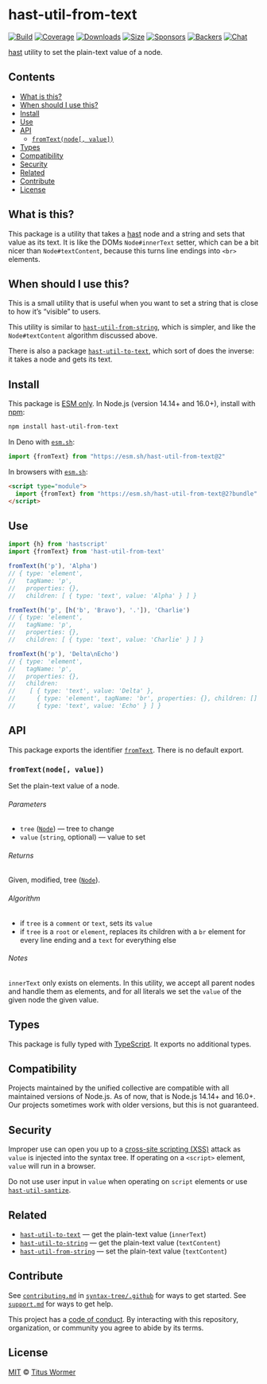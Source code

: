 # hast-util-from-text

[![Build][build-badge]][build]
[![Coverage][coverage-badge]][coverage]
[![Downloads][downloads-badge]][downloads]
[![Size][size-badge]][size]
[![Sponsors][sponsors-badge]][collective]
[![Backers][backers-badge]][collective]
[![Chat][chat-badge]][chat]

[hast][] utility to set the plain-text value of a node.

## Contents

*   [What is this?](#what-is-this)
*   [When should I use this?](#when-should-i-use-this)
*   [Install](#install)
*   [Use](#use)
*   [API](#api)
    *   [`fromText(node[, value])`](#fromtextnode-value)
*   [Types](#types)
*   [Compatibility](#compatibility)
*   [Security](#security)
*   [Related](#related)
*   [Contribute](#contribute)
*   [License](#license)

## What is this?

This package is a utility that takes a [hast][] node and a string and sets that
value as its text.
It is like the DOMs `Node#innerText` setter, which can be a bit nicer than
`Node#textContent`, because this turns line endings into `<br>` elements.

## When should I use this?

This is a small utility that is useful when you want to set a string that is
close to how it’s “visible” to users.

This utility is similar to [`hast-util-from-string`][hast-util-from-string],
which is simpler, and like the `Node#textContent` algorithm discussed above.

There is also a package [`hast-util-to-text`][hast-util-to-text], which sort
of does the inverse: it takes a node and gets its text.

## Install

This package is [ESM only][esm].
In Node.js (version 14.14+ and 16.0+), install with [npm][]:

```sh
npm install hast-util-from-text
```

In Deno with [`esm.sh`][esmsh]:

```js
import {fromText} from "https://esm.sh/hast-util-from-text@2"
```

In browsers with [`esm.sh`][esmsh]:

```html
<script type="module">
  import {fromText} from "https://esm.sh/hast-util-from-text@2?bundle"
</script>
```

## Use

```js
import {h} from 'hastscript'
import {fromText} from 'hast-util-from-text'

fromText(h('p'), 'Alpha')
// { type: 'element',
//   tagName: 'p',
//   properties: {},
//   children: [ { type: 'text', value: 'Alpha' } ] }

fromText(h('p', [h('b', 'Bravo'), '.']), 'Charlie')
// { type: 'element',
//   tagName: 'p',
//   properties: {},
//   children: [ { type: 'text', value: 'Charlie' } ] }

fromText(h('p'), 'Delta\nEcho')
// { type: 'element',
//   tagName: 'p',
//   properties: {},
//   children:
//    [ { type: 'text', value: 'Delta' },
//      { type: 'element', tagName: 'br', properties: {}, children: [] },
//      { type: 'text', value: 'Echo' } ] }
```

## API

This package exports the identifier [`fromText`][fromtext].
There is no default export.

### `fromText(node[, value])`

Set the plain-text value of a node.

###### Parameters

*   `tree` ([`Node`][node])
    — tree to change
*   `value` (`string`, optional)
    — value to set

###### Returns

Given, modified, tree ([`Node`][node]).

###### Algorithm

*   if `tree` is a `comment` or `text`, sets its `value`
*   if `tree` is a `root` or `element`, replaces its children with a `br`
    element for every line ending and a `text` for everything else

###### Notes

`innerText` only exists on elements.
In this utility, we accept all parent nodes and handle them as elements, and
for all literals we set the `value` of the given node the given value.

## Types

This package is fully typed with [TypeScript][].
It exports no additional types.

## Compatibility

Projects maintained by the unified collective are compatible with all maintained
versions of Node.js.
As of now, that is Node.js 14.14+ and 16.0+.
Our projects sometimes work with older versions, but this is not guaranteed.

## Security

Improper use can open you up to a [cross-site scripting (XSS)][xss] attack as
`value` is injected into the syntax tree.
If operating on a `<script>` element, `value` will run in a browser.

Do not use user input in `value` when operating on `script` elements or use
[`hast-util-santize`][hast-util-sanitize].

## Related

*   [`hast-util-to-text`][hast-util-to-text]
    — get the plain-text value (`innerText`)
*   [`hast-util-to-string`](https://github.com/rehypejs/rehype-minify/tree/main/packages/hast-util-to-string)
    — get the plain-text value (`textContent`)
*   [`hast-util-from-string`][hast-util-from-string]
    — set the plain-text value (`textContent`)

## Contribute

See [`contributing.md`][contributing] in [`syntax-tree/.github`][health] for
ways to get started.
See [`support.md`][support] for ways to get help.

This project has a [code of conduct][coc].
By interacting with this repository, organization, or community you agree to
abide by its terms.

## License

[MIT][license] © [Titus Wormer][author]

<!-- Definitions -->

[build-badge]: https://github.com/syntax-tree/hast-util-from-text/workflows/main/badge.svg

[build]: https://github.com/syntax-tree/hast-util-from-text/actions

[coverage-badge]: https://img.shields.io/codecov/c/github/syntax-tree/hast-util-from-text.svg

[coverage]: https://codecov.io/github/syntax-tree/hast-util-from-text

[downloads-badge]: https://img.shields.io/npm/dm/hast-util-from-text.svg

[downloads]: https://www.npmjs.com/package/hast-util-from-text

[size-badge]: https://img.shields.io/bundlephobia/minzip/hast-util-from-text.svg

[size]: https://bundlephobia.com/result?p=hast-util-from-text

[sponsors-badge]: https://opencollective.com/unified/sponsors/badge.svg

[backers-badge]: https://opencollective.com/unified/backers/badge.svg

[collective]: https://opencollective.com/unified

[chat-badge]: https://img.shields.io/badge/chat-discussions-success.svg

[chat]: https://github.com/syntax-tree/unist/discussions

[npm]: https://docs.npmjs.com/cli/install

[esm]: https://gist.github.com/sindresorhus/a39789f98801d908bbc7ff3ecc99d99c

[esmsh]: https://esm.sh

[typescript]: https://www.typescriptlang.org

[license]: license

[author]: https://wooorm.com

[health]: https://github.com/syntax-tree/.github

[contributing]: https://github.com/syntax-tree/.github/blob/main/contributing.md

[support]: https://github.com/syntax-tree/.github/blob/main/support.md

[coc]: https://github.com/syntax-tree/.github/blob/main/code-of-conduct.md

[hast]: https://github.com/syntax-tree/hast

[node]: https://github.com/syntax-tree/hast#nodes

[xss]: https://en.wikipedia.org/wiki/Cross-site_scripting

[hast-util-from-string]: https://github.com/rehypejs/rehype-minify/tree/main/packages/hast-util-from-string

[hast-util-sanitize]: https://github.com/syntax-tree/hast-util-sanitize

[hast-util-to-text]: https://github.com/syntax-tree/hast-util-to-text

[fromtext]: #fromtextnode-value
